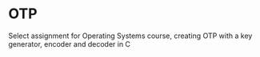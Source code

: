 # OTP
Select assignment for Operating Systems course, creating OTP with a key generator, encoder and decoder in C
